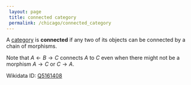 ```yaml
---
 layout: page
 title: connected category
 permalink: /chicago/connected_category
---
```

A [category](https://mathgloss.github.io/MathGloss/category) is **connected** if any two of its objects can be connected by a chain of morphisms. 

Note that $A\leftarrow B\to C$ connects $A$ to $C$ even when there might not be a morphism $A\to C$ or $C\to A$.

Wikidata ID: [Q5161408](https://www.wikidata.org/wiki/Q5161408)